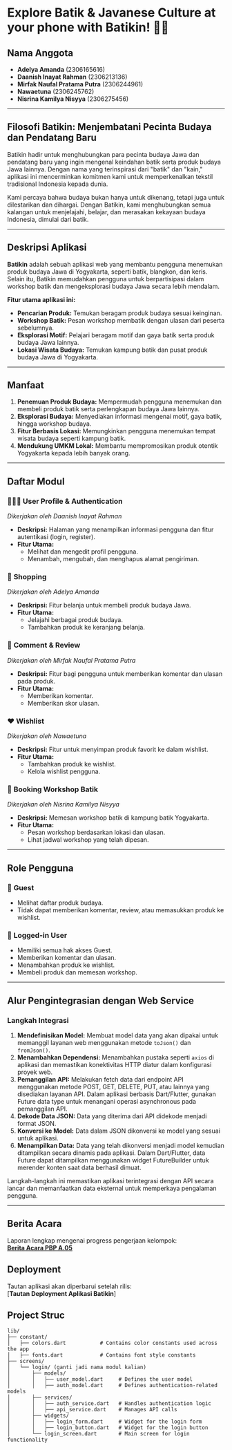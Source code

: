 
# Explore Batik & Javanese Culture at your phone with Batikin! 👘🕌

## Nama Anggota

- **Adelya Amanda** (2306165616)
- **Daanish Inayat Rahman** (2306213136)
- **Mirfak Naufal Pratama Putra** (2306244961)
- **Nawaetuna** (2306245762)
- **Nisrina Kamilya Nisyya** (2306275456)

---

## Filosofi Batikin: Menjembatani Pecinta Budaya dan Pendatang Baru

Batikin hadir untuk menghubungkan para pecinta budaya Jawa dan pendatang baru yang ingin mengenal keindahan batik serta produk budaya Jawa lainnya. Dengan nama yang terinspirasi dari "batik" dan "kain," aplikasi ini mencerminkan komitmen kami untuk memperkenalkan tekstil tradisional Indonesia kepada dunia.  

Kami percaya bahwa budaya bukan hanya untuk dikenang, tetapi juga untuk dilestarikan dan dihargai. Dengan Batikin, kami menghubungkan semua kalangan untuk menjelajahi, belajar, dan merasakan kekayaan budaya Indonesia, dimulai dari batik.

---

## Deskripsi Aplikasi

**Batikin** adalah sebuah aplikasi web yang membantu pengguna menemukan produk budaya Jawa di Yogyakarta, seperti batik, blangkon, dan keris. Selain itu, Batikin memudahkan pengguna untuk berpartisipasi dalam workshop batik dan mengeksplorasi budaya Jawa secara lebih mendalam.  

**Fitur utama aplikasi ini:**
- **Pencarian Produk:** Temukan beragam produk budaya sesuai keinginan.
- **Workshop Batik:** Pesan workshop membatik dengan ulasan dari peserta sebelumnya.
- **Eksplorasi Motif:** Pelajari beragam motif dan gaya batik serta produk budaya Jawa lainnya.
- **Lokasi Wisata Budaya:** Temukan kampung batik dan pusat produk budaya Jawa di Yogyakarta.

---

## Manfaat

1. **Penemuan Produk Budaya:** Mempermudah pengguna menemukan dan membeli produk batik serta perlengkapan budaya Jawa lainnya.
2. **Eksplorasi Budaya:** Menyediakan informasi mengenai motif, gaya batik, hingga workshop budaya.
3. **Fitur Berbasis Lokasi:** Memungkinkan pengguna menemukan tempat wisata budaya seperti kampung batik.
4. **Mendukung UMKM Lokal:** Membantu mempromosikan produk otentik Yogyakarta kepada lebih banyak orang.

---

## Daftar Modul

### 👨🏻‍💻 **User Profile & Authentication**  
_Dikerjakan oleh Daanish Inayat Rahman_  
- **Deskripsi:** Halaman yang menampilkan informasi pengguna dan fitur autentikasi (login, register).  
- **Fitur Utama:**  
  - Melihat dan mengedit profil pengguna.  
  - Menambah, mengubah, dan menghapus alamat pengiriman.  

### 🛒 **Shopping**  
_Dikerjakan oleh Adelya Amanda_  
- **Deskripsi:** Fitur belanja untuk membeli produk budaya Jawa.  
- **Fitur Utama:**  
  - Jelajahi berbagai produk budaya.  
  - Tambahkan produk ke keranjang belanja.  

### 💬 **Comment & Review**  
_Dikerjakan oleh Mirfak Naufal Pratama Putra_  
- **Deskripsi:** Fitur bagi pengguna untuk memberikan komentar dan ulasan pada produk.  
- **Fitur Utama:**  
  - Memberikan komentar.  
  - Memberikan skor ulasan.  

### ❤️ **Wishlist**  
_Dikerjakan oleh Nawaetuna_  
- **Deskripsi:** Fitur untuk menyimpan produk favorit ke dalam wishlist.  
- **Fitur Utama:**  
  - Tambahkan produk ke wishlist.  
  - Kelola wishlist pengguna.  

### 🧥 **Booking Workshop Batik**  
_Dikerjakan oleh Nisrina Kamilya Nisyya_  
- **Deskripsi:** Memesan workshop batik di kampung batik Yogyakarta.  
- **Fitur Utama:**  
  - Pesan workshop berdasarkan lokasi dan ulasan.  
  - Lihat jadwal workshop yang telah dipesan.  

---

## Role Pengguna

### 👤 **Guest**  
- Melihat daftar produk budaya.  
- Tidak dapat memberikan komentar, review, atau memasukkan produk ke wishlist.  

### 🔑 **Logged-in User**  
- Memiliki semua hak akses Guest.  
- Memberikan komentar dan ulasan.  
- Menambahkan produk ke wishlist.  
- Membeli produk dan memesan workshop.  

---

## Alur Pengintegrasian dengan Web Service  

### Langkah Integrasi
1. **Mendefinisikan Model:** Membuat model data yang akan dipakai untuk memanggil layanan web menggunakan metode `toJson()` dan `fromJson()`.  
2. **Menambahkan Dependensi:** Menambahkan pustaka seperti `axios` di aplikasi dan memastikan konektivitas HTTP diatur dalam konfigurasi proyek web.  
3. **Pemanggilan API:** Melakukan fetch data dari endpoint API menggunakan metode POST, GET, DELETE, PUT, atau lainnya yang disediakan layanan API. Dalam aplikasi berbasis Dart/Flutter, gunakan Future data type untuk menangani operasi asynchronous pada pemanggilan API.
4. **Dekode Data JSON:** Data yang diterima dari API didekode menjadi format JSON.  
5. **Konversi ke Model:** Data dalam JSON dikonversi ke model yang sesuai untuk aplikasi.  
6. **Menampilkan Data:** Data yang telah dikonversi menjadi model kemudian ditampilkan secara dinamis pada aplikasi. Dalam Dart/Flutter, data Future dapat ditampilkan menggunakan widget FutureBuilder untuk merender konten saat data berhasil dimuat.

Langkah-langkah ini memastikan aplikasi terintegrasi dengan API secara lancar dan memanfaatkan data eksternal untuk memperkaya pengalaman pengguna.

---

## Berita Acara
Laporan lengkap mengenai progress pengerjaan kelompok:  
[**Berita Acara PBP A.05**](https://docs.google.com/spreadsheets/d/1FHoXxDSGmiw7mO7gQiTH2vkq0Wm6oxjo/edit?gid=1741683645#gid=1741683645)  

## Deployment  

Tautan aplikasi akan diperbarui setelah rilis:  
[**Tautan Deployment Aplikasi Batikin**]

## Project Struc
```plaintext
lib/
├── constant/
│   ├── colors.dart           # Contains color constants used across the app
│   ├── fonts.dart            # Contains font style constants
├── screens/
│   └── login/ (ganti jadi nama modul kalian)
│       ├── models/
│       │   ├── user_model.dart     # Defines the user model
│       │   ├── auth_model.dart     # Defines authentication-related models
│       ├── services/
│       │   ├── auth_service.dart   # Handles authentication logic
│       │   ├── api_service.dart    # Manages API calls
│       ├── widgets/
│       │   ├── login_form.dart     # Widget for the login form
│       │   ├── login_button.dart   # Widget for the login button
│       └── login_screen.dart       # Main screen for login functionality
```
